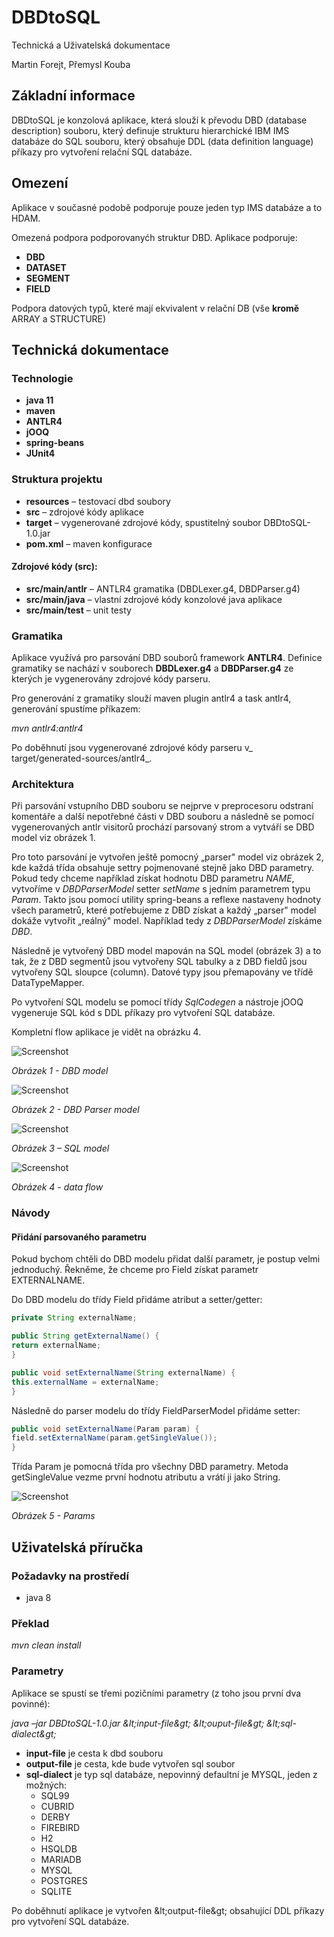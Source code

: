 # DBDtoSQL

Technická a Uživatelská dokumentace

Martin Forejt, Přemysl Kouba

## **Základní informace**

DBDtoSQL je konzolová aplikace, která slouží k převodu DBD (database description) souboru, který definuje strukturu hierarchické IBM IMS databáze do SQL souboru, který obsahuje DDL (data definition language) příkazy pro vytvoření relační SQL databáze.

## **Omezení**

Aplikace v současné podobě podporuje pouze jeden typ IMS databáze a to HDAM.

Omezená podpora podporovanyćh struktur DBD. Aplikace podporuje:
* **DBD**
* **DATASET**
* **SEGMENT**
* **FIELD**

Podpora datových typů, které mají ekvivalent v relační DB (vše **kromě** ARRAY a STRUCTURE)

## **Technická dokumentace**
### **Technologie**

- **java 11**
- **maven**
- **ANTLR4**
- **jOOQ**
- **spring-beans**
- **JUnit4**

### **Struktura projektu**

- **resources** – testovací dbd soubory
- **src** – zdrojové kódy aplikace
- **target** – vygenerované zdrojové kódy, spustitelný soubor DBDtoSQL-1.0.jar
- **pom.xml** – maven konfigurace

#### Zdrojové kódy (src):

- **src/main/antlr** – ANTLR4 gramatika (DBDLexer.g4, DBDParser.g4)
- **src/main/java** – vlastní zdrojové kódy konzolové java aplikace
- **src/main/test** – unit testy

### **Gramatika**

Aplikace využívá pro parsování DBD souborů framework **ANTLR4**. Definice gramatiky se nachází v souborech **DBDLexer.g4** a **DBDParser.g4** ze kterých je vygenerovány zdrojové kódy parseru.

Pro generování z gramatiky slouží maven plugin antlr4 a task antlr4, generování spustíme příkazem:

*mvn antlr4:antlr4*

Po doběhnutí jsou vygenerované zdrojové kódy parseru v_ target/generated-sources/antlr4_.

### **Architektura**

Při parsování vstupního DBD souboru se nejprve v preprocesoru odstraní komentáře a další nepotřebné části v DBD souboru a následně se pomocí vygenerovaných antlr visitorů prochází parsovaný strom a vytváří se DBD model viz obrázek 1.

Pro toto parsování je vytvořen ještě pomocný „parser&quot; model viz obrázek 2, kde každá třída obsahuje settry pojmenované stejně jako DBD parametry. Pokud tedy chceme například získat hodnotu DBD parametru _NAME_, vytvoříme v _DBDParserModel_ setter _setName_ s jedním parametrem typu _Param_. Takto jsou pomocí utility spring-beans a reflexe nastaveny hodnoty všech parametrů, které potřebujeme z DBD získat a každý „parser&quot; model dokáže vytvořit „reálný&quot; model. Například tedy z _DBDParserModel_ získáme _DBD_.

Následně je vytvořený DBD model mapován na SQL model (obrázek 3) a to tak, že z DBD segmentů jsou vytvořeny SQL tabulky a z DBD fieldů jsou vytvořeny SQL sloupce (column). Datové typy jsou přemapovány ve třídě DataTypeMapper.

Po vytvoření SQL modelu se pomocí třídy _SqlCodegen_ a nástroje jOOQ vygeneruje SQL kód s DDL příkazy pro vytvoření SQL databáze.

Kompletní flow aplikace je vidět na obrázku 4.

![Screenshot](img/dbd-model.png)

_Obrázek 1 - DBD model_

![Screenshot](img/dbd-parser-model.png)

_Obrázek 2 - DBD Parser model_

![Screenshot](img/sql-model.png)

_Obrázek 3 – SQL model_

![Screenshot](img/data-flow.png)

_Obrázek 4 - data flow_

### **Návody**
#### **Přidání parsovaného parametru**

Pokud bychom chtěli do DBD modelu přidat další parametr, je postup velmi jednoduchý. Řekněme, že chceme pro Field získat parametr EXTERNALNAME.

Do DBD modelu do třídy Field přidáme atribut a setter/getter:

```java
private String externalName;

public String getExternalName() {
return externalName;
}

public void setExternalName(String externalName) {
this.externalName = externalName;
}
```

Následně do parser modelu do třídy FieldParserModel přidáme setter:

```java
public void setExternalName(Param param) {
field.setExternalName(param.getSingleValue());
}
```

Třída Param je pomocná třída pro všechny DBD parametry. Metoda getSingleValue vezme první hodnotu atributu a vrátí ji jako String.

![Screenshot](img/parameters.png)

_Obrázek 5 - Params_

## **Uživatelská příručka**
### **Požadavky na prostředí**

- java 8

### **Překlad** 
*mvn clean install*

### **Parametry**

Aplikace se spustí se třemi pozičními parametry (z toho jsou první dva povinné):

*java –jar DBDtoSQL-1.0.jar \&lt;input-file\&gt; \&lt;ouput-file\&gt; \&lt;sql-dialect\&gt;*

- **input-file** je cesta k dbd souboru
- **output-file** je cesta, kde bude vytvořen sql soubor
- **sql-dialect** je typ sql databáze, nepovinný defaultní je MYSQL, jeden z možných:
    - SQL99
    - CUBRID
    - DERBY
    - FIREBIRD
    - H2
    - HSQLDB
    - MARIADB
    - MYSQL
    - POSTGRES
    - SQLITE

Po doběhnutí aplikace je vytvořen \&lt;output-file\&gt; obsahující DDL příkazy pro vytvoření SQL databáze.